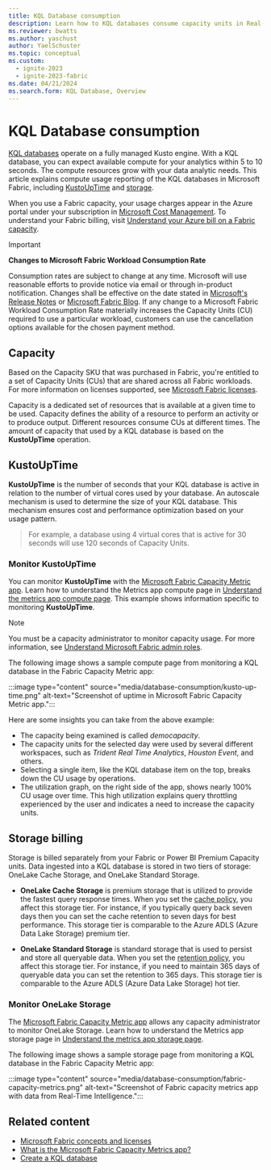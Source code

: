 ```yaml
---
title: KQL Database consumption
description: Learn how to KQL databases consume capacity units in Real-Time Intelligence.
ms.reviewer: bwatts
ms.author: yaschust
author: YaelSchuster
ms.topic: conceptual
ms.custom:
  - ignite-2023
  - ignite-2023-fabric
ms.date: 04/21/2024
ms.search.form: KQL Database, Overview
---
```

# KQL Database consumption

[KQL databases](create-database.md) operate on a fully managed Kusto engine. With a KQL database, you can expect available compute for your analytics within 5 to 10 seconds. The compute resources grow with your data analytic needs. This article explains compute usage reporting of the KQL databases in Microsoft Fabric, including [KustoUpTime](#kustouptime) and [storage](#monitor-onelake-storage).

When you use a Fabric capacity, your usage charges appear in the Azure portal under your subscription in [Microsoft Cost Management](/azure/cost-management-billing/cost-management-billing-overview). To understand your Fabric billing, visit [Understand your Azure bill on a Fabric capacity](../enterprise/azure-billing.md).

> [!IMPORTANT]
> **Changes to Microsoft Fabric Workload Consumption Rate**
>
> Consumption rates are subject to change at any time. Microsoft will use reasonable efforts to provide notice via email or through in-product notification. Changes shall be effective on the date stated in [Microsoft's Release Notes](/fabric/release-plan) or [Microsoft Fabric Blog](https://blog.fabric.microsoft.com/en-US/blog/). If any change to a Microsoft Fabric Workload Consumption Rate materially increases the Capacity Units (CU) required to use a particular workload, customers can use the cancellation options available for the chosen payment method.  

## Capacity

Based on the Capacity SKU that was purchased in Fabric, you're entitled to a set of Capacity Units (CUs) that are shared across all Fabric workloads. For more information on licenses supported, see [Microsoft Fabric licenses](../enterprise/licenses.md).

Capacity is a dedicated set of resources that is available at a given time to be used. Capacity defines the ability of a resource to perform an activity or to produce output. Different resources consume CUs at different times. The amount of capacity that used by a KQL database is based on the **KustoUpTime** operation.

## KustoUpTime

**KustoUpTime** is the number of seconds that your KQL database is active in relation to the number of virtual cores used by your database. An autoscale mechanism is used to determine the size of your KQL database. This mechanism ensures cost and performance optimization based on your usage pattern.

> For example, a database using 4 virtual cores that is active for 30 seconds will use 120 seconds of Capacity Units.

### Monitor KustoUpTime

You can monitor **KustoUpTime** with the [Microsoft Fabric Capacity Metric app](../enterprise/metrics-app.md). Learn how to understand the Metrics app compute page in [Understand the metrics app compute page](../enterprise/metrics-app-compute-page.md). This example shows information specific to monitoring **KustoUpTime**.

> [!NOTE]
> You must be a capacity administrator to monitor capacity usage. For more information, see [Understand Microsoft Fabric admin roles](../admin/roles.md).

The following image shows a sample compute page from monitoring a KQL database in the Fabric Capacity Metric app:

:::image type="content" source="media/database-consumption/kusto-up-time.png" alt-text="Screenshot of uptime in Microsoft Fabric Capacity Metric app.":::

Here are some insights you can take from the above example:

* The capacity being examined is called *democapacity*.
* The capacity units for the selected day were used by several different workspaces, such as *Trident Real Time Analytics*, *Houston Event*, and others.
* Selecting a single item, like the KQL database item on the top, breaks down the CU usage by operations.
* The utilization graph, on the right side of the app, shows nearly 100% CU usage over time. This high utilization explains query throttling experienced by the user and indicates a need to increase the capacity units.

## Storage billing

Storage is billed separately from your Fabric or Power BI Premium Capacity units. Data ingested into a KQL database is stored in two tiers of storage: OneLake Cache Storage, and OneLake Standard Storage.

* **OneLake Cache Storage** is premium storage that is utilized to provide the fastest query response times. When you set the [cache policy](/azure/data-explorer/kusto/management/cachepolicy?context=/fabric/context/context-rti&pivots=fabric), you affect this storage tier. For instance, if you typically query back seven days then you can set the cache retention to seven days for best performance. This storage tier is comparable to the Azure ADLS (Azure Data Lake Storage) premium tier.

* **OneLake Standard Storage** is standard storage that is used to persist and store all queryable data. When you set the [retention policy](data-policies.md#data-retention-policy), you affect this storage tier. For instance, if you need to maintain 365 days of queryable data you can set the retention to 365 days. This storage tier is comparable to the Azure ADLS (Azure Data Lake Storage) hot tier.

### Monitor OneLake Storage

The [Microsoft Fabric Capacity Metric app](../enterprise/metrics-app.md) allows any capacity administrator to monitor OneLake Storage. Learn how to understand the Metrics app storage page in [Understand the metrics app storage page](../enterprise/metrics-app-storage-page.md).

The following image shows a sample storage page from monitoring a KQL database in the Fabric Capacity Metric app:

:::image type="content" source="media/database-consumption/fabric-capacity-metrics.png" alt-text="Screenshot of Fabric capacity metrics app with data from Real-Time Intelligence.":::

## Related content

* [Microsoft Fabric concepts and licenses](../enterprise/licenses.md)
* [What is the Microsoft Fabric Capacity Metrics app?](../enterprise/metrics-app.md)
* [Create a KQL database](create-database.md)
